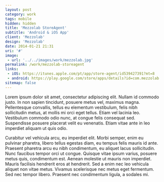 ```yaml
---
layout: post
category: work
tags: mobile
hidden: hidden
title: 'Mezzolab StoreAgent'
subtitle: 'Android & iOS App'
client: 'Mezzolab'
design: 'Mezzolab'
date: 2014-01-21 21:31
uri: '#'
image:
 - url: '../../images/work/mezzolab.jpg'
permalink: /work/mezzolab-storeagent
links:
 - iOS: https://itunes.apple.com/pt/app/store-agent/id539427391?mt=8
 - android: https://play.google.com/store/apps/details?id=com.mezzolab.storeagent2013
sitemap: false
---
```


<p>Lorem ipsum dolor sit amet, consectetur adipiscing elit. Nullam id commodo justo. In non sapien tincidunt, posuere metus vel, maximus magna. Pellentesque convallis, tellus eu elementum vestibulum, felis nibh sollicitudin metus, at mollis mi orci eget tellus. Etiam vel lacinia leo. Vestibulum commodo odio nunc, at congue felis consequat sed. Suspendisse posuere placerat velit eu venenatis. Etiam vitae ante in leo imperdiet aliquam ut quis odio.</p>

<p>Curabitur vel vehicula arcu, eu imperdiet elit. Morbi semper, enim eu pulvinar pharetra, libero tellus egestas diam, eu tempus felis mauris id ante. Praesent pharetra arcu eu nibh condimentum, eu aliquet lacus sollicitudin. Nunc faucibus tempor orci ut congue. Quisque vitae ipsum varius, posuere metus quis, condimentum est. Aenean molestie ut mauris non imperdiet. Mauris facilisis hendrerit eros at hendrerit. Sed a enim nec leo vehicula aliquet non vitae metus. Vivamus scelerisque nec metus eget fermentum. Sed nec tempor libero. Praesent nec condimentum ligula, a sodales mi.</p>
